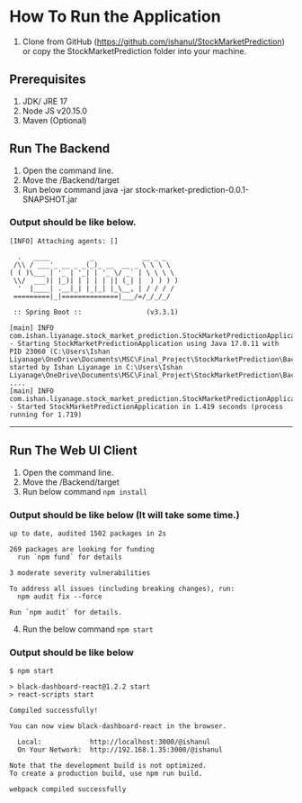 # How To Run the Application
1.	Clone from GitHub (https://github.com/ishanul/StockMarketPrediction) or copy the StockMarketPrediction folder into your machine.


## Prerequisites
1.	JDK/ JRE 17
2.	Node JS v20.15.0
3.	Maven (Optional)


## Run The Backend
1.	Open the command line.
2.	Move the <Project Folder>/Backend/target
3.	Run below command
java -jar stock-market-prediction-0.0.1-SNAPSHOT.jar

### Output should be like below.

```
[INFO] Attaching agents: []

  .   ____          _            __ _ _
 /\\ / ___'_ __ _ _(_)_ __  __ _ \ \ \ \
( ( )\___ | '_ | '_| | '_ \/ _` | \ \ \ \
 \\/  ___)| |_)| | | | | || (_| |  ) ) ) )
  '  |____| .__|_| |_|_| |_\__, | / / / /
 =========|_|==============|___/=/_/_/_/

 :: Spring Boot ::                (v3.3.1)

[main] INFO com.ishan.liyanage.stock_market_prediction.StockMarketPredictionApplication - Starting StockMarketPredictionApplication using Java 17.0.11 with PID 23060 (C:\Users\Ishan Liyanage\OneDrive\Documents\MSC\Final_Project\StockMarketPrediction\Backend\target\classes started by Ishan Liyanage in C:\Users\Ishan Liyanage\OneDrive\Documents\MSC\Final_Project\StockMarketPrediction\Backend)
....
[main] INFO com.ishan.liyanage.stock_market_prediction.StockMarketPredictionApplication - Started StockMarketPredictionApplication in 1.419 seconds (process running for 1.719)
```

-------------------------------------


## Run The Web UI Client

1.	Open the command line.
2.	Move the <Project Folder>/Backend/target
3.	Run below command
`npm install`

### Output should be like below (It will take some time.)

```
up to date, audited 1502 packages in 2s

269 packages are looking for funding
  run `npm fund` for details

3 moderate severity vulnerabilities

To address all issues (including breaking changes), run:
  npm audit fix --force

Run `npm audit` for details.
```
4.	Run the below command
`npm start`

### Output should be like below
```
$ npm start

> black-dashboard-react@1.2.2 start
> react-scripts start

Compiled successfully!

You can now view black-dashboard-react in the browser.

  Local:            http://localhost:3000/@ishanul
  On Your Network:  http://192.168.1.35:3000/@ishanul

Note that the development build is not optimized.
To create a production build, use npm run build.

webpack compiled successfully
```
